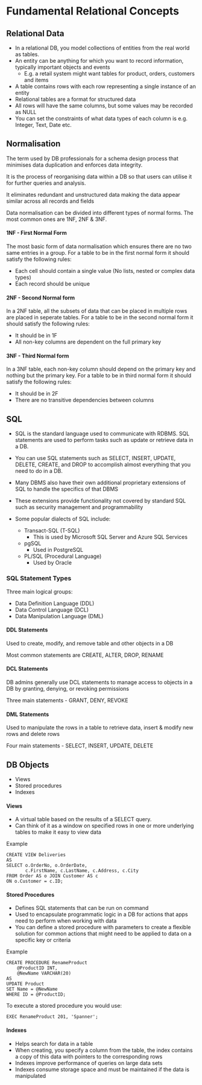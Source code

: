 # Fundamental Relational Concepts

## Relational Data
* In a relational DB, you model collections of entities from the real world as tables.
* An entity can be anything for which you want to record information, typically important objects and events
    * E.g. a retail system might want tables for product, orders, customers and items
* A table contains rows with each row representing a single instance of an entity
* Relational tables are a format for structured data
* All rows will have the same columns, but some values may be recorded as NULL
* You can set the constraints of what data types of each column is e.g. Integer, Text, Date etc.


## Normalisation
The term used by DB professionals for a schema design process that minimises data duplication and enforces data integrity.

It is the process of reorganising data within a DB so that users can utilise it for further queries and analysis.

It eliminates redundant and unstructured data making the data appear similar across all records and fields

Data normalisation can be divided into different types of normal forms. The most common ones are 1NF, 2NF & 3NF.

#### 1NF - First Normal Form
The most basic form of data normalisation which ensures there are no two same entries in a group. For a table to be in the first normal form it should satisfy the following rules:
* Each cell should contain a single value (No lists, nested or complex data types)
* Each record should be unique 

#### 2NF - Second Normal form
In a 2NF table, all the subsets of data that can be placed in multiple rows are placed in seperate tables. For a table to be in the second normal form it should satisfy the following rules:
* It should be in 1F
* All non-key columns are dependent on the full primary key

#### 3NF - Third Normal form
In a 3NF table, each non-key column should depend on the primary key and nothing but the primary key. For a table to be in third normal form it should satisfy the following rules:
* It should be in 2F
* There are no transitive dependencies between columns


## SQL
* SQL is the standard language used to communicate with RDBMS. SQL statements are used to perform tasks such as update or retrieve data in a DB. 

* You can use SQL statements such as SELECT, INSERT, UPDATE, DELETE, CREATE, and DROP to accomplish almost everything that you need to do in a DB. 

* Many DBMS also have their own additional proprietary extensions of SQL to handle the specifics of that DBMS

* These extensions provide functionality not covered by standard SQL such as security management and programmability

* Some popular dialects of SQL include:
    * Transact-SQL (T-SQL) 
        * This is used by Microsoft SQL Server and Azure SQL Services
    * pgSQL 
        * Used in PostgreSQL
    * PL/SQL (Procedural Language)
        * Used by Oracle

### SQL Statement Types
Three main logical groups:
* Data Definition Language (DDL)
* Data Control Language (DCL)
* Data Manipulation Language (DML)

#### DDL Statements
Used to create, modify, and remove table and other objects in a DB

Most common statements are CREATE, ALTER, DROP, RENAME

#### DCL Statements
DB admins generally use DCL statements to manage access to objects in a DB by granting, denying, or revoking permissions

Three main statements - GRANT, DENY, REVOKE

#### DML Statements
Used to manipulate the rows in a table to retrieve data, insert & modify new rows and delete rows

Four main statements - SELECT, INSERT, UPDATE, DELETE

## DB Objects
- Views
- Stored procedures
- Indexes
#### Views
* A virtual table based on the results of a SELECT query.
* Can think of it as a window on specified rows in one or more underlying tables to make it easy to view data

Example
~~~~
CREATE VIEW Deliveries
AS
SELECT o.OrderNo, o.OrderDate,
       c.FirstName, c.LastName, c.Address, c.City
FROM Order AS o JOIN Customer AS c
ON o.Customer = c.ID;
~~~~

#### Stored Procedures
* Defines SQL statements that can be run on command
* Used to encapsulate programmatic logic in a DB for actions that apps need to perform when working with data
* You can define a stored procedure with parameters to create a flexible solution for common actions that might need to be applied to data on a specific key or criteria

Example
~~~~ 
CREATE PROCEDURE RenameProduct
	@ProductID INT,
	@NewName VARCHAR(20)
AS
UPDATE Product
SET Name = @NewName
WHERE ID = @ProductID;
~~~~

To execute a stored procedure you would use:

~~~~ 
EXEC RenameProduct 201, 'Spanner';
~~~~

#### Indexes
* Helps search for data in a table
* When creating, you specify a column from the table, the index contains a copy of this data with pointers to the corresponding rows
* Indexes improve performance of queries on large data sets
* Indexes consume storage space and must be maintained if the data is manipulated